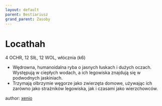 ```yaml
---
layout: default
parent: Bestiariusz
grand_parent: Zasoby
---
```


# Locathah

4 OCHR, 12 SIŁ, 12 WOL, włócznia (k6)

- Wędrowna, humanoidalna ryba o jasnych łuskach i dużych oczach. Występują w ciepłych wodach, a ich legowiska znajdują się w podwodnych jaskiniach.
- Trzymają olbrzymie węgorze jako zwierzęta domowe, używając ich zarówno jako strażników legowiska, jak i czasami jako wierzchowców.

author: [xenio](https://xenioinabottle.blogspot.com)
